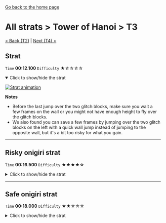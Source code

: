 [Go back to the home page](https://github.com/Doublevil/scbspeedrun)

# All strats > Tower of Hanoi > T3

[< Back (T2)](https://github.com/Doublevil/scbspeedrun/blob/main/levels/all_lvl/T/T2.md) | [Next (T4) >](https://github.com/Doublevil/scbspeedrun/blob/main/levels/all_lvl/T/T4.md)

## Strat

`Time` **00:12.100** `Difficulty` ★☆☆☆☆
<details open>
  <summary>Click to show/hide the strat</summary>

  [![Strat animation](https://github.com/Doublevil/scbspeedrun/blob/main/media/levels/T/T3_Strat.webp)](https://github.com/Doublevil/scbspeedrun/blob/main/media/levels/T/T3_Strat.mp4?raw=true)

  **Notes**
  - Before the last jump over the two glitch blocks, make sure you wait a few frames on the wall or you might not have enough height to fly over the glitch blocks.
  - We also found you can save a few frames by jumping over the two glitch blocks on the left with a quick wall jump instead of jumping to the opposite wall, but it's a bit too risky for what you gain.
</details>

---
## Risky onigiri strat

`Time` **00:16.500** `Difficulty` ★★★★☆
<details>
  <summary>Click to show/hide the strat</summary>

  [![Strat animation](https://github.com/Doublevil/scbspeedrun/blob/main/media/levels/T/T3_EdgeCoyoteOnigiri.webp)](https://github.com/Doublevil/scbspeedrun/blob/main/media/levels/T/T3_EdgeCoyoteOnigiri.mp4?raw=true)

  **Notes**
  - This strat uses an edge coyote (coyote timed wall jump) to grab the onigiri without falling down.
  - The long jump from the left crumbling wall into the onigiri pit is a bit scary, but definitely saves a bit of time compared to cutting it in several jumps. If you are having trouble with this jump, make sure you let go of the wall (press Right) for a couple of frames BEFORE jumping. And don't jump from too far up, or you'll fall too fast.
</details>

---
## Safe onigiri strat

`Time` **00:18.000** `Difficulty` ★★☆☆☆
<details>
  <summary>Click to show/hide the strat</summary>

  [![Strat animation](https://github.com/Doublevil/scbspeedrun/blob/main/media/levels/T/T3_Onigiri.webp)](https://github.com/Doublevil/scbspeedrun/blob/main/media/levels/T/T3_Onigiri.mp4?raw=true)

  **Notes**
  - The long jump from the left crumbling wall into the onigiri pit is a bit scary, but definitely saves a bit of time compared to cutting it in several jumps. If you are having trouble with this jump, make sure you let go of the wall (press Right) for a couple of frames BEFORE jumping. And don't jump from too far up, or you'll fall too fast.
</details>
